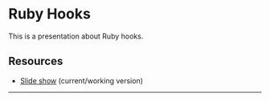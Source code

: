 Ruby Hooks
==========

This is a presentation about Ruby hooks.


Resources
---------

* [Slide show][current_slides] (current/working version)


---

[current_slides]: https://booch.github.io/presentations/Ruby_Hooks/slides.html
